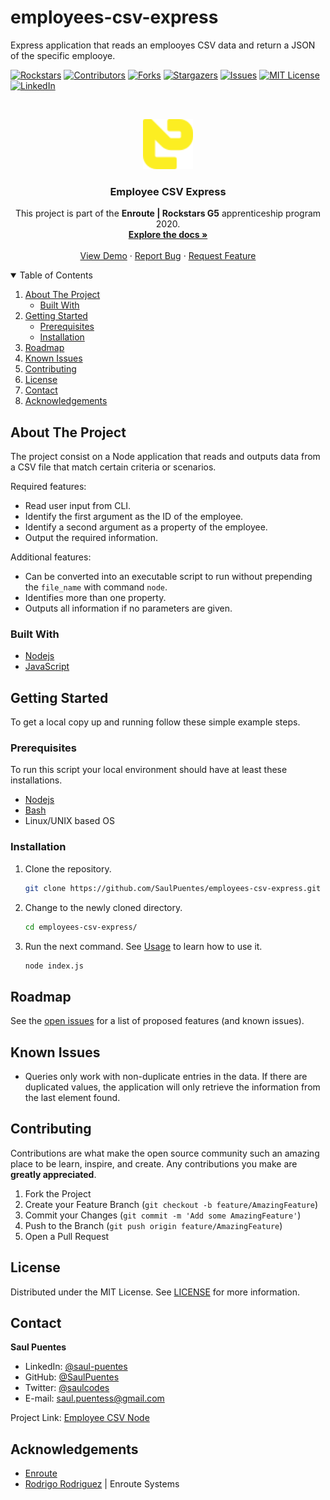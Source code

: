 # employees-csv-express
Express application that reads an emplooyes CSV data and return a JSON of the specific emplooye.

[![Rockstars][rockstars-shield]][rockstars-url]
[![Contributors][contributors-shield]][contributors-url]
[![Forks][forks-shield]][forks-url]
[![Stargazers][stars-shield]][stars-url]
[![Issues][issues-shield]][issues-url]
[![MIT License][license-shield]][license-url]
[![LinkedIn][linkedin-shield]][linkedin-url]

<br />
<p align="center">
  <a href="https://github.com/SaulPuentes/employees-csv-express">
    <img src="./images/enroute.png" alt="Logo" width="80" height="80">
  </a>

  <h3 align="center">Employee CSV Express</h3>

  <p align="center">
    This project is part of the <b>Enroute | Rockstars G5</b> apprenticeship program 2020.
    <br />
    <a href="https://github.com/SaulPuentes/employees-csv-express"><strong>Explore the docs »</strong></a>
    <br />
    <br />
    <a href="https://repl.it/@SaulPuentes/employees-csv-express">View Demo</a>
    ·
    <a href="https://github.com/SaulPuentes/employees-csv-express/issues">Report Bug</a>
    ·
    <a href="https://github.com/SaulPuentes/employees-csv-express/issues">Request Feature</a>
  </p>
</p>

<!-- TABLE OF CONTENTS -->
<details open="open">
  <summary>Table of Contents</summary>
  <ol>
    <li>
      <a href="#about-the-project">About The Project</a>
      <ul>
        <li><a href="#built-with">Built With</a></li>
      </ul>
    </li>
    <li>
      <a href="#getting-started">Getting Started</a>
      <ul>
        <li><a href="#prerequisites">Prerequisites</a></li>
        <li><a href="#installation">Installation</a></li>
      </ul>
    </li>
    <li><a href="#roadmap">Roadmap</a></li>
    <li><a href="#known-issues">Known Issues</a></li>
    <li><a href="#contributing">Contributing</a></li>
    <li><a href="#license">License</a></li>
    <li><a href="#contact">Contact</a></li>
    <li><a href="#acknowledgements">Acknowledgements</a></li>
  </ol>
</details>

<!-- ABOUT THE PROJECT -->
## About The Project

The project consist on a Node application that reads and outputs data from
a CSV file that match certain criteria or scenarios.

Required features:
- Read user input from CLI.
- Identify the first argument as the ID of the employee.
- Identify a second argument as a property of the employee.
- Output the required information.

Additional features:
- Can be converted into an executable script to run without prepending 
    the `file_name` with command `node`.
- Identifies more than one property.
- Outputs all information if no parameters are given.

### Built With

* [Nodejs](https://nodejs.dev)
* [JavaScript](https://www.javascript.com)

<!-- GETTING STARTED -->
## Getting Started

To get a local copy up and running follow these simple example steps.

### Prerequisites

To run this script your local environment should have at least these
installations.
* [Nodejs](https://nodejs.dev)
* [Bash](https://www.gnu.org/software/bash)
* Linux/UNIX based OS

### Installation

1. Clone the repository.
   ```sh
   git clone https://github.com/SaulPuentes/employees-csv-express.git
   ```
2. Change to the newly cloned directory.
   ```sh
   cd employees-csv-express/
   ```
3. Run the next command. See <a href="#usage">Usage</a> to learn how to use it.
   ```sh
   node index.js
   ```
## Roadmap

See the [open issues](https://github.com/SaulPuentes/employees-csv-express/issues) for a list of proposed features (and known issues).

<!-- KNOWN ISSUES -->
## Known Issues

- Queries only work with non-duplicate entries in the data. If there are duplicated 
    values, the application will only retrieve the information from the last 
    element found.

<!-- CONTRIBUTING -->
## Contributing

Contributions are what make the open source community such an amazing place to 
be learn, inspire, and create. Any contributions you make are 
**greatly appreciated**.

1. Fork the Project
2. Create your Feature Branch (`git checkout -b feature/AmazingFeature`)
3. Commit your Changes (`git commit -m 'Add some AmazingFeature'`)
4. Push to the Branch (`git push origin feature/AmazingFeature`)
5. Open a Pull Request

<!-- LICENSE -->
## License

Distributed under the MIT License. See [LICENSE](https://github.com/SaulPuentes/employees-csv-express/blob/main/LICENSE.md) for more information.

<!-- CONTACT -->
## Contact

**Saul Puentes** 

- LinkedIn: [@saul-puentes](https://www.linkedin.com/in/saul-puentes/)
- GitHub:   [@SaulPuentes](https://www.github.com/SaulPuentes)
- Twitter:   [@saulcodes](https://www.twitter.com/saulcodes)
- E-mail:   saul.puentess@gmail.com

Project Link: [Employee CSV Node](https://github.com/SaulPuentes/epmloyee-csv-node)



<!-- ACKNOWLEDGEMENTS -->
## Acknowledgements
* [Enroute](https://www.enroutesystems.com)
* [Rodrigo Rodriguez](https://github.com/roier-rodriguez) | Enroute Systems

<!-- MARKDOWN LINKS & IMAGES -->
<!-- https://www.markdownguide.org/basic-syntax/#reference-style-links -->
[rockstars-shield]: https://img.shields.io/badge/Rockstar%20G5-Enroute-yellow?style=for-the-badge
[rockstars-url]: https://www.enroutesystems.com
[contributors-shield]: https://img.shields.io/github/contributors/SaulPuentes/employees-csv-express.svg?style=for-the-badge
[contributors-url]: https://github.com/SaulPuentes/employees-csv-express/graphs/contributors
[forks-shield]: https://img.shields.io/github/forks/SaulPuentes/employees-csv-express.svg?style=for-the-badge
[forks-url]: https://github.com/SaulPuentes/employees-csv-express/network/members
[stars-shield]: https://img.shields.io/github/stars/SaulPuentes/employees-csv-express.svg?style=for-the-badge
[stars-url]: https://github.com/SaulPuentes/employees-csv-express/stargazers
[issues-shield]: https://img.shields.io/github/issues/SaulPuentes/employees-csv-express.svg?style=for-the-badge
[issues-url]: https://github.com/SaulPuentes/employees-csv-express/issues
[license-shield]: https://img.shields.io/badge/license-MIT-red?style=for-the-badge
[license-url]: https://github.com/SaulPuentes/employee-csv-express/blob/main/LICENSE.md
[linkedin-shield]: https://img.shields.io/badge/-LinkedIn-black.svg?style=for-the-badge&logo=linkedin&colorB=555
[linkedin-url]: https://www.linkedin.com/in/saul-puentes/
[product-screenshot]: ./images/screenshot.png
